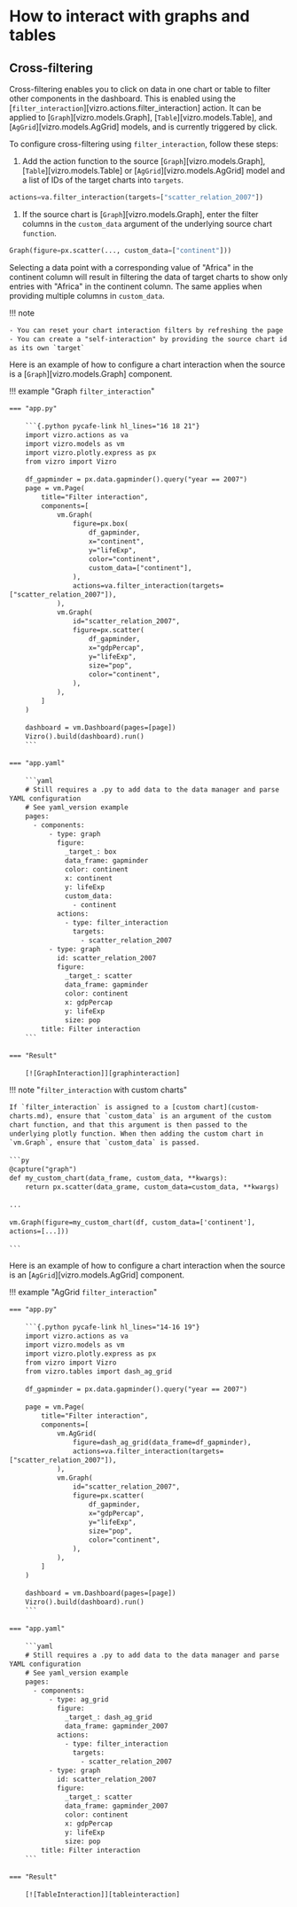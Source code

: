 <!--

When I rewrite this page, make it clear what is difference between cross-filtering, parameter, drilldown, drillthrough. Refer to other BI tools. Make clear paradigm of control affecting components. Reference show_in_url controls. Make sure referred to from pages on graph/table and custom versions of those.

-->

# How to interact with graphs and tables

## Cross-filtering

Cross-filtering enables you to click on data in one chart or table to filter other components in the dashboard. This is enabled using the [`filter_interaction`][vizro.actions.filter_interaction] action. It can be applied to [`Graph`][vizro.models.Graph], [`Table`][vizro.models.Table], and [`AgGrid`][vizro.models.AgGrid] models, and is currently triggered by click.

To configure cross-filtering using `filter_interaction`, follow these steps:

1. Add the action function to the source [`Graph`][vizro.models.Graph], [`Table`][vizro.models.Table] or [`AgGrid`][vizro.models.AgGrid] model and a list of IDs of the target charts into `targets`.

```py
actions=va.filter_interaction(targets=["scatter_relation_2007"])
```

1. If the source chart is [`Graph`][vizro.models.Graph], enter the filter columns in the `custom_data` argument of the underlying source chart `function`.

```py
Graph(figure=px.scatter(..., custom_data=["continent"]))
```

Selecting a data point with a corresponding value of "Africa" in the continent column will result in filtering the data of target charts to show only entries with "Africa" in the continent column. The same applies when providing multiple columns in `custom_data`.

!!! note

    - You can reset your chart interaction filters by refreshing the page
    - You can create a "self-interaction" by providing the source chart id as its own `target`

Here is an example of how to configure a chart interaction when the source is a [`Graph`][vizro.models.Graph] component.

!!! example "Graph `filter_interaction`"

    === "app.py"

        ```{.python pycafe-link hl_lines="16 18 21"}
        import vizro.actions as va
        import vizro.models as vm
        import vizro.plotly.express as px
        from vizro import Vizro

        df_gapminder = px.data.gapminder().query("year == 2007")
        page = vm.Page(
            title="Filter interaction",
            components=[
                vm.Graph(
                    figure=px.box(
                        df_gapminder,
                        x="continent",
                        y="lifeExp",
                        color="continent",
                        custom_data=["continent"],
                    ),
                    actions=va.filter_interaction(targets=["scatter_relation_2007"]),
                ),
                vm.Graph(
                    id="scatter_relation_2007",
                    figure=px.scatter(
                        df_gapminder,
                        x="gdpPercap",
                        y="lifeExp",
                        size="pop",
                        color="continent",
                    ),
                ),
            ]
        )

        dashboard = vm.Dashboard(pages=[page])
        Vizro().build(dashboard).run()
        ```

    === "app.yaml"

        ```yaml
        # Still requires a .py to add data to the data manager and parse YAML configuration
        # See yaml_version example
        pages:
          - components:
              - type: graph
                figure:
                  _target_: box
                  data_frame: gapminder
                  color: continent
                  x: continent
                  y: lifeExp
                  custom_data:
                    - continent
                actions:
                  - type: filter_interaction
                    targets:
                      - scatter_relation_2007
              - type: graph
                id: scatter_relation_2007
                figure:
                  _target_: scatter
                  data_frame: gapminder
                  color: continent
                  x: gdpPercap
                  y: lifeExp
                  size: pop
            title: Filter interaction
        ```

    === "Result"

        [![GraphInteraction]][graphinteraction]

!!! note "`filter_interaction` with custom charts"

    If `filter_interaction` is assigned to a [custom chart](custom-charts.md), ensure that `custom_data` is an argument of the custom chart function, and that this argument is then passed to the underlying plotly function. When then adding the custom chart in `vm.Graph`, ensure that `custom_data` is passed.

    ```py
    @capture("graph")
    def my_custom_chart(data_frame, custom_data, **kwargs):
        return px.scatter(data_grame, custom_data=custom_data, **kwargs)

    ...

    vm.Graph(figure=my_custom_chart(df, custom_data=['continent'], actions=[...]))

    ```

Here is an example of how to configure a chart interaction when the source is an [`AgGrid`][vizro.models.AgGrid] component.

!!! example "AgGrid `filter_interaction`"

    === "app.py"

        ```{.python pycafe-link hl_lines="14-16 19"}
        import vizro.actions as va
        import vizro.models as vm
        import vizro.plotly.express as px
        from vizro import Vizro
        from vizro.tables import dash_ag_grid

        df_gapminder = px.data.gapminder().query("year == 2007")

        page = vm.Page(
            title="Filter interaction",
            components=[
                vm.AgGrid(
                    figure=dash_ag_grid(data_frame=df_gapminder),
                    actions=va.filter_interaction(targets=["scatter_relation_2007"]),
                ),
                vm.Graph(
                    id="scatter_relation_2007",
                    figure=px.scatter(
                        df_gapminder,
                        x="gdpPercap",
                        y="lifeExp",
                        size="pop",
                        color="continent",
                    ),
                ),
            ]
        )

        dashboard = vm.Dashboard(pages=[page])
        Vizro().build(dashboard).run()
        ```

    === "app.yaml"

        ```yaml
        # Still requires a .py to add data to the data manager and parse YAML configuration
        # See yaml_version example
        pages:
          - components:
              - type: ag_grid
                figure:
                  _target_: dash_ag_grid
                  data_frame: gapminder_2007
                actions:
                  - type: filter_interaction
                    targets:
                      - scatter_relation_2007
              - type: graph
                id: scatter_relation_2007
                figure:
                  _target_: scatter
                  data_frame: gapminder_2007
                  color: continent
                  x: gdpPercap
                  y: lifeExp
                  size: pop
            title: Filter interaction
        ```

    === "Result"

        [![TableInteraction]][tableinteraction]

[graphinteraction]: ../../assets/user_guides/graph_tables_actions/actions_filter_interaction.png
[tableinteraction]: ../../assets/user_guides/graph_tables_actions/actions_table_filter_interaction.png
